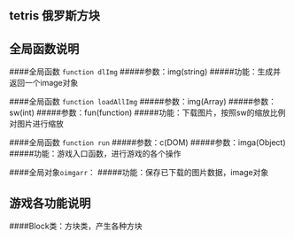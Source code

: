 ## tetris 俄罗斯方块

全局函数说明
--
####全局函数 ``function dlImg``
#####参数：img(string)
#####功能：生成并返回一个image对象

####全局函数 ``function loadAllImg``
#####参数：img(Array)
#####参数：sw(int)
#####参数：fun(function)
#####功能：下载图片，按照sw的缩放比例对图片进行缩放

####全局函数 ``function run``
#####参数：c(DOM)
#####参数：imga(Object)
#####功能：游戏入口函数，进行游戏的各个操作

####全局对象``oimgarr``：
#####功能：保存已下载的图片数据，image对象

游戏各功能说明
--
####Block类：方块类，产生各种方块
